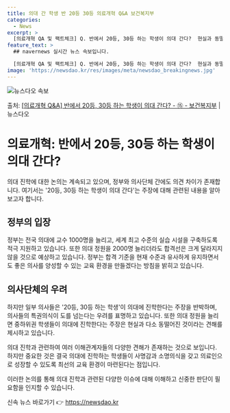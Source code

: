 ```yaml
---
title: 의대 간 학생 반 20등 30등 의료개혁 Q&A 보건복지부
categories:
  - News
excerpt: >
  [의료개혁 QA 및 팩트체크] Q. 반에서 20등, 30등 하는 학생이 의대 간다?  현실과 동떨어진 주장입…
feature_text: >
  ## navernews 실시간 뉴스 속보입니다.

  [의료개혁 QA 및 팩트체크] Q. 반에서 20등, 30등 하는 학생이 의대 간다?  현실과 동떨어진 주장입…
image: 'https://newsdao.kr/res/images/meta/newsdao_breakingnews.jpg'
---
```


![뉴스다오 속보](https://newsdao.kr/res/images/meta/newsdao_breakingnews.jpg)

<p>출처: <a href="https://newsdao.kr/3460" rel="dofollow">[의료개혁 Q&A] 반에서 20등, 30등 하는 학생이 의대 간다? - ⑮ - 보건복지부</a> | 뉴스다오</p>

<h1>의료개혁: 반에서 20등, 30등 하는 학생이 의대 간다?</h1>

의대 진학에 대한 논의는 계속되고 있으며, 정부와 의사단체 간에도 의견 차이가 존재합니다. 여기서는 '20등, 30등 하는 학생이 의대 간다'는 주장에 대해 관련된 내용을 알아보고자 합니다.

<h2 data-ke-size="size26">정부의 입장</h2>
정부는 전국 의대에 교수 1000명을 늘리고, 세계 최고 수준의 실습 시설을 구축하도록 적극 지원하고 있습니다. 또한 의대 정원을 2000명 늘리더라도 합격선은 크게 달라지지 않을 것으로 예상하고 있습니다. 정부는 합격 기준을 현재 수준과 유사하게 유지하면서도 좋은 의사를 양성할 수 있는 교육 환경을 만들겠다는 방침을 밝히고 있습니다.

<h2 data-ke-size="size26">의사단체의 우려</h2>
하지만 일부 의사들은 '20등, 30등 하는 학생'이 의대에 진학한다는 주장을 반박하며, 의사들의 특권의식이 도를 넘는다는 우려를 표명하고 있습니다. 또한 의대 정원을 늘리면 중하위권 학생들이 의대에 진학한다는 주장은 현실과 다소 동떨어진 것이라는 견해를 제시하고 있습니다.

의대 진학과 관련하여 여러 이해관계자들의 다양한 견해가 존재하는 것으로 보입니다. 하지만 중요한 것은 결국 의대에 진학하는 학생들이 사명감과 소명의식을 갖고 의료인으로 성장할 수 있도록 최선의 교육 환경이 마련된다는 점입니다.

이러한 논의를 통해 의대 진학과 관련된 다양한 이슈에 대해 이해하고 신중한 판단이 필요함을 인지할 수 있습니다. 

신속 뉴스 바로가기 👉 <a href="https://newsdao.kr" rel="dofollow">https://newsdao.kr</a>


